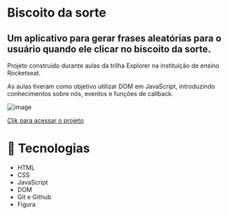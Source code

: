 # Biscoito da sorte

## Um aplicativo para gerar frases aleatórias para o usuário quando ele clicar no biscoito da sorte.

Projeto construído durante aulas da trilha Explorer na instituição de ensino Rocketseat.

As aulas tiveram como objetivo utilizar DOM em JavaScript, introduzindo conhecimentos sobre nós, eventos e funções de callback.

![image](https://github.com/Souzasud/projetobiscoitodasorte/assets/133075307/157ee96a-3098-490a-8c04-3735c4673e5d)

[Clik para acessar o projeto](http://127.0.0.1:5501/index.html?)

# 🤖 Tecnologias

- HTML
- CSS
- JavaScript
- DOM
- Git e Github
- Figura
